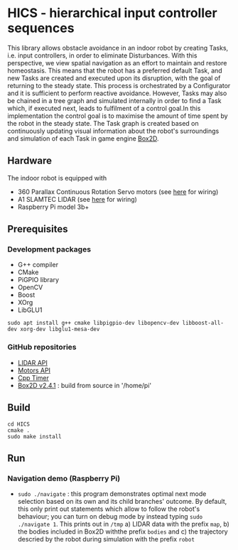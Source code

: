 # HICS - hierarchical input controller sequences
This library allows obstacle avoidance in an indoor robot by creating Tasks, i.e. input controllers, in order to eliminate Disturbances. With this perspective, we view spatial navigation as an effort to maintain and restore homeostasis. This means that the robot has a preferred default Task, and new Tasks are created and executed upon its disruption, with the goal of returning to the steady state. This process is orchestrated by a Configurator and it is sufficient to perform reactive avoidance. However, Tasks may also be chained in a tree graph and simulated internally in order to find a Task which, if executed next, leads to fulfilment of a control goal.In this implementation the control goal is to maximise the amount of time spent by the robot in the steady state. The Task graph is created based on continuously updating visual information about the robot's surroundings and simulation of each Task in game engine [Box2D](https://github.com/erincatto/box2d).

## Hardware
The indoor robot is equipped with 
* 360 Parallax Continuous Rotation Servo motors (see [here](https://github.com/berndporr/alphabot/blob/main/alphabot.cpp) for wiring)
* A1 SLAMTEC LIDAR (see [here](https://github.com/berndporr/rplidar_rpi) for wiring)
* Raspberry Pi model 3b+

## Prerequisites
### Development packages

* G++ compiler
* CMake
* PiGPIO library
* OpenCV
* Boost
* XOrg
* LibGLU1

`sudo apt install g++ cmake libpigpio-dev libopencv-dev libboost-all-dev xorg-dev libglu1-mesa-dev`

### GitHub repositories

* [LIDAR API](https://github.com/berndporr/rplidar_rpi)
* [Motors API](https://github.com/berndporr/alphabot)
* [Cpp Timer](https://github.com/berndporr/cppTimer)
* [Box2D v2.4.1](https://github.com/erincatto/box2d) : build from source in '/home/pi'

## Build
```
cd HICS
cmake .
sudo make install
```

## Run
### Navigation demo (Raspberry Pi)
* `sudo ./navigate` : this program demonstrates optimal next mode selection based on its own and its child branches' outcome. By default, this only print out statements which allow to follow the robot's behaviour; you can turn on debug mode by instead typing `sudo ./navigate 1`. This prints out in `/tmp` a) LIDAR data with the prefix `map`, b) the bodies included in Box2D withthe prefix `bodies` and c) the trajectory descried by the robot during simulation with the prefix `robot`

